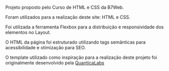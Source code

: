  Projeto proposto pelo Curso de HTML e CSS da B7Web.

 Foram utilizados para a realização deste site: HTML e CSS.

 Foi utilizada a ferramenta Flexbox para a distribuição e responsividade dos elementos no Layout.

 O HTML da página foi estruturado utilizando tags semânticas para acessibilidade e otimização para SEO.

O template utilizado como inspiração para a realização deste projeto foi originalmente desenvolvido pela <a href="https://quanticalabs.com/" target="_blank">QuanticaLabs<a>
